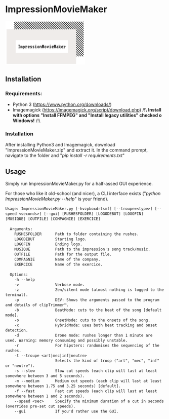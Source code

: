# ImpressionMovieMaker
<img src="/assets/logo.png" width=50% height=50%>

## Installation

### Requirements:
- Python 3 (https://www.python.org/downloads/)
- Imagemagick (https://imagemagick.org/script/download.php) /!\ **Install with options "Install FFMPEG" and "Install legacy utilities" checked o Windows!** /!\

### Installation
After installing Python3 and Imagemagick, download "ImpressionMovieMaker.zip" and extract it. In the command prompt, navigate to the folder and "*pip install -r requirements.txt*"

## Usage
Simply run ImpressionMovieMaker.py for a half-assed GUI experience.

For those who like it old-school (and nicer), a CLI interface exists ("*python ImpressionMovieMaker.py --help*" is your friend).

```
Usage: ImpressionMovieMaker.py [-hvzpboxdrtsmf] [--troupe=<type>] [--speed <seconds>] [--gui] [RUSHESFOLDER] [LOGODEBUT] [LOGOFIN] [MUSIQUE] [OUTFILE] [COMPAGNIE] [EXERCICE]

  Arguments:
    RUSHESFOLDER      Path to folder containing the rushes.
    LOGODEBUT         Starting logo.
    LOGOFIN           Ending logo.
    MUSIQUE           Path to the impression's song track/music.
    OUTFILE           Path for the output file.
    COMPAGNIE         Name of the company.
    EXERCICE          Name of the exercice.

  Options:
    -h --help
    -v                Verbose mode.
    -z                Zen/silent mode (almost nothing is logged to the terminal).
    -p                DEV: Shows the arguments passed to the program and details of clipTrimmer™.
    -b                BeatMode: cuts to the beat of the song [default mode].
    -o                OnsetMode: cuts to the onsets of the song.
    -x                HybridMode: uses both beat tracking and onset detection.
    -d                Drone mode: rushes longer than 1 minute are used. Warning: memory consuming and possibly unstable.
    -r                For hipsters: randomises the sequencing of the rushes.
    -t --troupe <art|mec|inf|neutre> 
                      Selects the kind of troop ("art", "mec", "inf" or "neutre").
    -s --slow         Slow cut speeds (each clip will last at least somewhere between 3 and 5 seconds).
    -m --medium       Medium cut speeds (each clip will last at least somewhere between 1.75 and 3.25 seconds) [default].
    -f --fast         Fast cut speeds (each clip will last at least somewhere between 1 and 2 seconds).
    --speed <sec>     Specify the minimum duration of a cut in seconds (overrides pre-set cut speeds).
    --gui             If you'd rather use the GUI.
```
